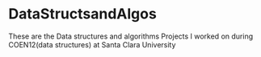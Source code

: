 # DataStructsandAlgos
These are the Data structures and algorithms Projects I worked on during COEN12(data structures) at Santa Clara University
